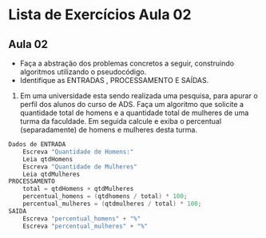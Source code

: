 # Lista de Exercícios Aula 02 #

## Aula 02 ##

 + Faça a abstração dos problemas concretos a seguir, construindo algoritmos utilizando o pseudocódigo.
 + Identifique as ENTRADAS , PROCESSAMENTO E SAÍDAS.

1. Em uma universidade esta sendo realizada uma pesquisa, para apurar o perfil dos alunos do curso de ADS. Faça um algoritmo que solicite a quantidade total de homens e a quantidade total de mulheres de uma turma da faculdade. Em seguida calcule e exiba o percentual (separadamente) de homens e mulheres desta turma.


```java
Dados de ENTRADA
	Escreva "Quantidade de Homens:"
	Leia qtdHomens
	Escreva "Quantidade de Mulheres"
	Leia qtdMulheres
PROCESSAMENTO
	total = qtdHomens + qtdMulheres
	percentual_homens = (qtdhomens / total) * 100;
	percentual_mulheres = (qtdmulheres / total) * 100;
SAIDA
	Escreva "percentual_homens" + "%"
	Escreva "percentual_mulheres" + "%"
```